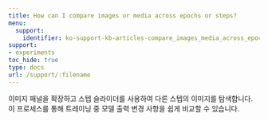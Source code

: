 ```yaml
---
title: How can I compare images or media across epochs or steps?
menu:
  support:
    identifier: ko-support-kb-articles-compare_images_media_across_epochs_steps
support:
- experiments
toc_hide: true
type: docs
url: /support/:filename
---
```


이미지 패널을 확장하고 스텝 슬라이더를 사용하여 다른 스텝의 이미지를 탐색합니다. 이 프로세스를 통해 트레이닝 중 모델 출력 변경 사항을 쉽게 비교할 수 있습니다.
